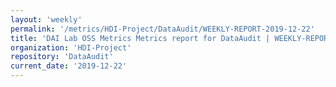 ```yaml
---
layout: 'weekly'
permalink: '/metrics/HDI-Project/DataAudit/WEEKLY-REPORT-2019-12-22'
title: 'DAI Lab OSS Metrics Metrics report for DataAudit | WEEKLY-REPORT-2019-12-22'
organization: 'HDI-Project'
repository: 'DataAudit'
current_date: '2019-12-22'
---
```

